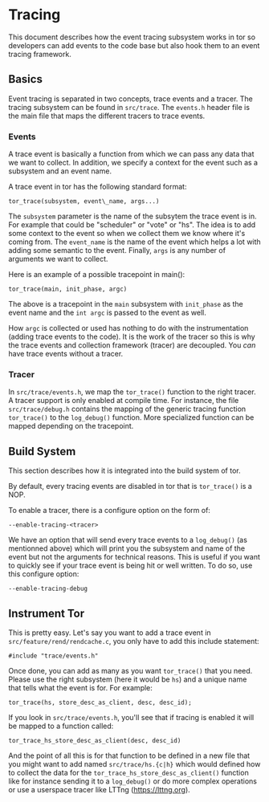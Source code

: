 # Tracing

This document describes how the event tracing subsystem works in tor so
developers can add events to the code base but also hook them to an event
tracing framework.

## Basics

Event tracing is separated in two concepts, trace events and a tracer. The
tracing subsystem can be found in `src/trace`. The `events.h` header file is
the main file that maps the different tracers to trace events.

### Events

A trace event is basically a function from which we can pass any data that
we want to collect. In addition, we specify a context for the event such as
a subsystem and an event name.

A trace event in tor has the following standard format:

	tor_trace(subsystem, event\_name, args...)

The `subsystem` parameter is the name of the subsytem the trace event is in.
For example that could be "scheduler" or "vote" or "hs". The idea is to add
some context to the event so when we collect them we know where it's coming
from. The `event_name` is the name of the event which helps a lot with
adding some semantic to the event. Finally, `args` is any number of
arguments we want to collect.

Here is an example of a possible tracepoint in main():

	tor_trace(main, init_phase, argc)

The above is a tracepoint in the `main` subsystem with `init_phase` as the
event name and the `int argc` is passed to the event as well.

How `argc` is collected or used has nothing to do with the instrumentation
(adding trace events to the code). It is the work of the tracer so this is why
the trace events and collection framework (tracer) are decoupled. You _can_
have trace events without a tracer.

### Tracer

In `src/trace/events.h`, we map the `tor_trace()` function to the right
tracer. A tracer support is only enabled at compile time. For instance, the
file `src/trace/debug.h` contains the mapping of the generic tracing function
`tor_trace()` to the `log_debug()` function. More specialized function can be
mapped depending on the tracepoint.

## Build System

This section describes how it is integrated into the build system of tor.

By default, every tracing events are disabled in tor that is `tor_trace()`
is a NOP.

To enable a tracer, there is a configure option on the form of:

	--enable-tracing-<tracer>

We have an option that will send every trace events to a `log_debug()` (as
mentionned above) which will print you the subsystem and name of the event but
not the arguments for technical reasons. This is useful if you want to quickly
see if your trace event is being hit or well written. To do so, use this
configure option:

	--enable-tracing-debug

## Instrument Tor

This is pretty easy. Let's say you want to add a trace event in
`src/feature/rend/rendcache.c`, you only have to add this include statement:

	#include "trace/events.h"

Once done, you can add as many as you want `tor_trace()` that you need.
Please use the right subsystem (here it would be `hs`) and a unique name that
tells what the event is for. For example:

	tor_trace(hs, store_desc_as_client, desc, desc_id);

If you look in `src/trace/events.h`, you'll see that if tracing is enabled it
will be mapped to a function called:

	tor_trace_hs_store_desc_as_client(desc, desc_id)

And the point of all this is for that function to be defined in a new file
that you might want to add named `src/trace/hs.{c|h}` which would defined how
to collect the data for the `tor_trace_hs_store_desc_as_client()` function
like for instance sending it to a `log_debug()` or do more complex operations
or use a userspace tracer like LTTng (https://lttng.org).
